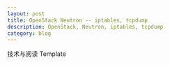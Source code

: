 ```yaml
---
layout: post
title: OpenStack Neutron -- iptables, tcpdump
description: OpenStack, Neutron, iptables, tcpdump
category: blog
---
```


技术与阅读 Template
